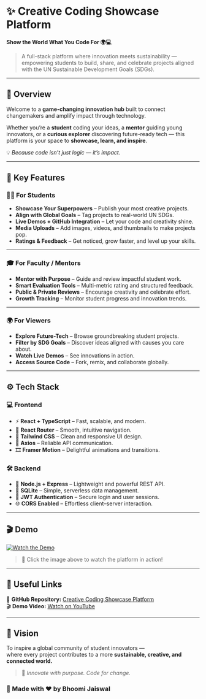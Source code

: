 # ✨ Creative Coding Showcase Platform  
**Show the World What You Code For 🌍💻**

> A full-stack platform where innovation meets sustainability — empowering students to build, share, and celebrate projects aligned with the UN Sustainable Development Goals (SDGs).

---

## 🚀 Overview  

Welcome to a **game-changing innovation hub** built to connect changemakers and amplify impact through technology.  

Whether you’re a **student** coding your ideas, a **mentor** guiding young innovators, or a **curious explorer** discovering future-ready tech — this platform is your space to **showcase, learn, and inspire**.  

💡 *Because code isn’t just logic — it’s impact.*  

---

## 🌟 Key Features  

### 👩‍💻 For Students  
- **Showcase Your Superpowers** – Publish your most creative projects.  
- **Align with Global Goals** – Tag projects to real-world UN SDGs.  
- **Live Demos + GitHub Integration** – Let your code and creativity shine.  
- **Media Uploads** – Add images, videos, and thumbnails to make projects pop.  
- **Ratings & Feedback** – Get noticed, grow faster, and level up your skills.  

---

### 🎓 For Faculty / Mentors  
- **Mentor with Purpose** – Guide and review impactful student work.  
- **Smart Evaluation Tools** – Multi-metric rating and structured feedback.  
- **Public & Private Reviews** – Encourage creativity and celebrate effort.  
- **Growth Tracking** – Monitor student progress and innovation trends.  

---

### 🌍 For Viewers  
- **Explore Future-Tech** – Browse groundbreaking student projects.  
- **Filter by SDG Goals** – Discover ideas aligned with causes you care about.  
- **Watch Live Demos** – See innovations in action.  
- **Access Source Code** – Fork, remix, and collaborate globally.  

---

## ⚙️ Tech Stack  

### 💻 Frontend  
- ⚡ **React + TypeScript** – Fast, scalable, and modern.  
- 🧭 **React Router** – Smooth, intuitive navigation.  
- 🎨 **Tailwind CSS** – Clean and responsive UI design.  
- 🔄 **Axios** – Reliable API communication.  
- 🎞️ **Framer Motion** – Delightful animations and transitions.  

### 🛠️ Backend  
- 🚀 **Node.js + Express** – Lightweight and powerful REST API.  
- 💾 **SQLite** – Simple, serverless data management.  
- 🔐 **JWT Authentication** – Secure login and user sessions.  
- 🌐 **CORS Enabled** – Effortless client–server interaction.  

---

## 🎬 Demo  

[![Watch the Demo](https://img.youtube.com/vi/HXyq4Lkfc64/0.jpg)](https://youtu.be/HXyq4Lkfc64?feature=shared)  
> 🎥 Click the image above to watch the platform in action!  

---

## 🔗 Useful Links  

📂 **GitHub Repository:** [Creative Coding Showcase Platform](https://github.com/BHOOMI764/Creative_coding_sdg)  
🎬 **Demo Video:** [Watch on YouTube](https://youtu.be/HXyq4Lkfc64?feature=shared)  

---

## 🌱 Vision  

To inspire a global community of student innovators —  
where every project contributes to a more **sustainable, creative, and connected world.**  

> 💫 *Innovate with purpose. Code for change.*  

### 💖 Made with ❤️ by **Bhoomi Jaiswal**
